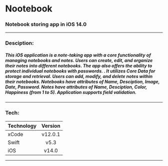 # Nootebook
### Notebook storing app in iOS 14.0
---
### Desciption:
##### This iOS application is a note-taking app with a core functionality of managing notebooks and notes. Users can create, edit, and organize their notes into different notebooks. The app also offers the ability to protect individual notebooks with passwords. . It utilizes Core Data for storage and retrieval. Users can add, modify, and delete notes within their notebooks. Notebooks have attributes of Name, Desciption, Image, Date, Password. Notes have attributes of Name, Desciption, Color, Happiness (from 1 to 5). Application supports field validation.
---
### Tech:
| Technology        | Version    |
| :---- | :----: |
| xCode           | v12.0.1      |
| Swift              | v5.3    |
| iOS            | v14.0     |
---
